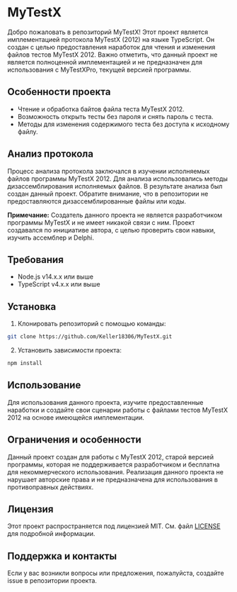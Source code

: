# MyTestX

Добро пожаловать в репозиторий MyTestX! Этот проект является имплементацией протокола MyTestX (2012) на языке TypeScript. Он создан с целью предоставления наработок для чтения и изменения файлов тестов MyTestX 2012. Важно отметить, что данный проект не является полноценной имплементацией и не предназначен для использования с MyTestXPro, текущей версией программы.

## Особенности проекта

- Чтение и обработка байтов файла теста MyTestX 2012.
- Возможность открыть тесты без пароля и снять пароль с теста.
- Методы для изменения содержимого теста без доступа к исходному файлу.

## Анализ протокола

Процесс анализа протокола заключался в изучении исполняемых файлов программы MyTestX 2012. Для анализа использовались методы дизассемблирования исполняемых файлов. В результате анализа был создан данный проект. Обратите внимание, что в репозитории не предоставляются дизассемблированные файлы или коды.

**Примечание:** Создатель данного проекта не является разработчиком программы MyTestX и не имеет никакой связи с ним. Проект создавался по инициативе автора, с целью проверить свои навыки, изучить ассемблер и Delphi.

## Требования

- Node.js v14.x.x или выше
- TypeScript v4.x.x или выше

## Установка

1. Клонировать репозиторий с помощью команды:

```bash
git clone https://github.com/Keller18306/MyTestX.git
```

2. Установить зависимости проекта:

```bash
npm install
```

## Использование

Для использования данного проекта, изучите предоставленные наработки и создайте свои сценарии работы с файлами тестов MyTestX 2012 на основе имеющейся имплементации.

## Ограничения и особенности

Данный проект создан для работы с MyTestX 2012, старой версией программы, которая не поддерживается разработчиком и бесплатна для некоммерческого использования. Реализация данного проекта не нарушает авторские права и не предназначена для использования в противоправных действиях.

## Лицензия

Этот проект распространяется под лицензией MIT. См. файл [LICENSE](LICENSE) для подробной информации.

## Поддержка и контакты

Если у вас возникли вопросы или предложения, пожалуйста, создайте issue в репозитории проекта.
